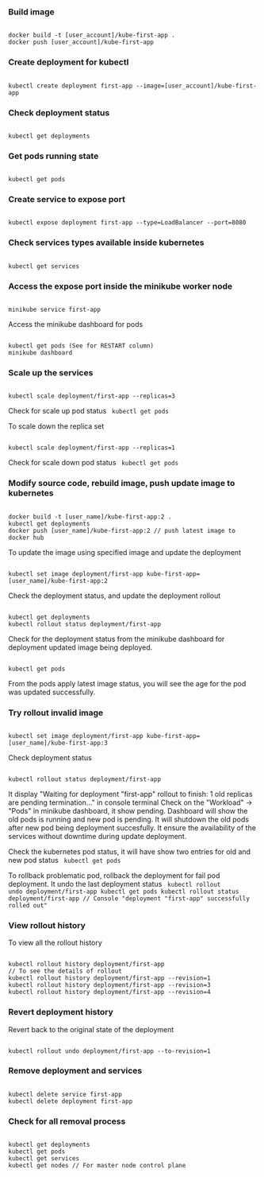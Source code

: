 ### Build image

<code>
docker build -t [user_account]/kube-first-app .
docker push [user_account]/kube-first-app
</code>

### Create deployment for kubectl

<code>
kubectl create deployment first-app --image=[user_account]/kube-first-app
</code>

### Check deployment status

<code>
kubectl get deployments
</code>

### Get pods running state

<code>
kubectl get pods
</code>

### Create service to expose port

<code>
kubectl expose deployment first-app --type=LoadBalancer --port=8080
</code>

### Check services types available inside kubernetes

<code>
kubectl get services
</code>

### Access the expose port inside the minikube worker node

<code>
minikube service first-app
</code>

Access the minikube dashboard for pods

<code>
kubectl get pods (See for RESTART column)
minikube dashboard
</code>

### Scale up the services

<code>
kubectl scale deployment/first-app --replicas=3
</code>

Check for scale up pod status
<code>
kubectl get pods
</code>

To scale down the replica set

<code>
kubectl scale deployment/first-app --replicas=1
</code>

Check for scale down pod status
<code>
kubectl get pods
</code>

### Modify source code, rebuild image, push update image to kubernetes

<code>
docker build -t [user_name]/kube-first-app:2 .
kubectl get deployments
docker push [user_name]/kube-first-app:2 // push latest image to docker hub
</code>

To update the image using specified image and update the deployment

<code>
kubectl set image deployment/first-app kube-first-app=[user_name]/kube-first-app:2
</code>

Check the deployment status, and update the deployment rollout

<code>
kubectl get deployments
kubectl rollout status deployment/first-app
</code>

Check for the deployment status from the minikube dashboard for deployment updated image being deployed.

<code>
kubectl get pods
</code>

From the pods apply latest image status, you will see the age for the pod was updated successfully.

### Try rollout invalid image

<code>
kubectl set image deployment/first-app kube-first-app=[user_name]/kube-first-app:3
</code>

Check deployment status

<code>
kubectl rollout status deployment/first-app
</code>

It display "Waiting for deployment "first-app" rollout to finish: 1 old replicas are pending termination..." in console terminal
Check on the "Workload" -> "Pods" in minikube dashboard, it show pending. Dashboard will show the old pods is running and new pod
is pending. It will shutdown the old pods after new pod being deployment succesfully. It ensure the availability of the services
without downtime during update deployment.

Check the kubernetes pod status, it will have show two entries for old and new pod status
<code>
kubectl get pods
</code>

To rollback problematic pod, rollback the deployment for fail pod deployment.
It undo the last deployment status
<code>
kubectl rollout undo deployment/first-app
kubectl get pods
kubectl rollout status deployment/first-app // Console "deployment "first-app" successfully rolled out"
</code>

### View rollout history
To view all the rollout history

<code>
kubectl rollout history deployment/first-app
// To see the details of rollout
kubectl rollout history deployment/first-app --revision=1
kubectl rollout history deployment/first-app --revision=3
kubectl rollout history deployment/first-app --revision=4
</code>

### Revert deployment history
Revert back to the original state of the deployment

<code>
kubectl rollout undo deployment/first-app --to-revision=1
</code>

### Remove deployment and services

<code>
kubectl delete service first-app
kubectl delete deployment first-app
</code>

### Check for all removal process

<code>
kubectl get deployments
kubectl get pods
kubectl get services
kubectl get nodes // For master node control plane
</code>